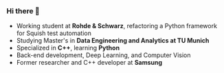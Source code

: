 ### Hi there 👋
- Working student at **Rohde & Schwarz**, refactoring a Python framework for Squish test automation
- Studying Master's in **Data Engineering and Analytics at TU Munich**
- Specialized in **C++**, learning **Python**
- Back-end development, Deep Learning, and Computer Vision
- Former researcher and C++ developer at **Samsung**
